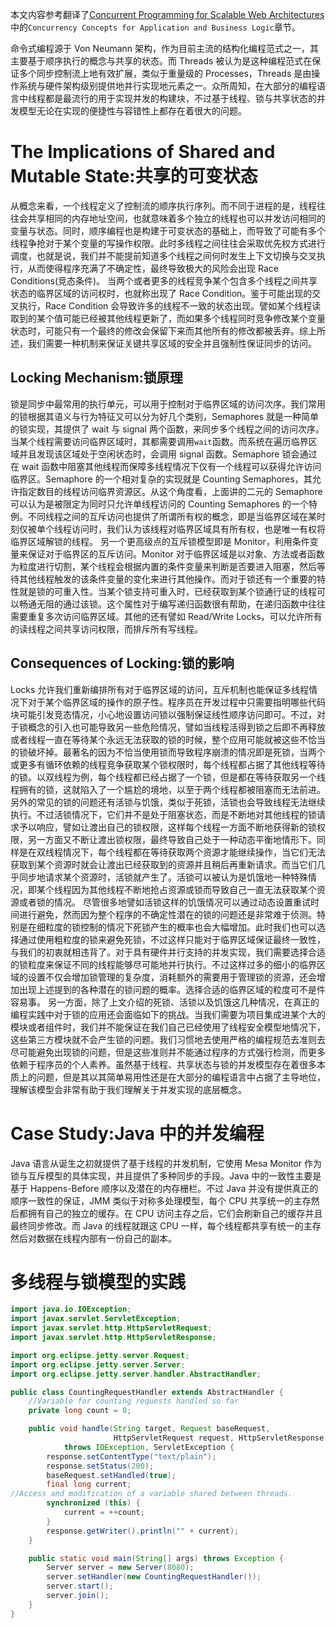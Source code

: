 本文内容参考翻译了[Concurrent Programming for Scalable Web Architectures](https://drive.wps.cn/view/l/7a63e88c7732460aa526e5432369ed94)中的`Concurrency Concepts for Application and Business Logic`章节。

命令式编程源于 Von Neumann 架构，作为目前主流的结构化编程范式之一，其主要基于顺序执行的概念与共享的状态。而 Threads 被认为是这种编程范式在保证多个同步控制流上地有效扩展，类似于重量级的 Processes，Threads 是由操作系统与硬件架构级别提供地并行实现地元素之一。众所周知，在大部分的编程语言中线程都是最流行的用于实现并发的构建块，不过基于线程、锁与共享状态的并发模型无论在实现的便捷性与容错性上都存在着很大的问题。

# The Implications of Shared and Mutable State:共享的可变状态

从概念来看，一个线程定义了控制流的顺序执行序列。而不同于进程的是，线程往往会共享相同的内存地址空间，也就意味着多个独立的线程也可以并发访问相同的变量与状态。同时，顺序编程也是构建于可变状态的基础上，而导致了可能有多个线程争抢对于某个变量的写操作权限。此时多线程之间往往会采取优先权方式进行调度，也就是说，我们并不能提前知道多个线程之间何时发生上下文切换与交叉执行，从而使得程序充满了不确定性，最终导致极大的风险会出现 Race Conditions(竞态条件)。
当两个或者更多的线程竞争某个包含多个线程之间共享状态的临界区域的访问权时，也就称出现了 Race Condition。鉴于可能出现的交叉执行，Race Condition 会导致许多的线程不一致的状态出现。譬如某个线程读取到的某个值可能已经被其他线程更新了，而如果多个线程同时竞争修改某个变量状态时，可能只有一个最终的修改会保留下来而其他所有的修改都被丢弃。综上所述，我们需要一种机制来保证关键共享区域的安全并且强制性保证同步的访问。

## Locking Mechanism:锁原理

锁是同步中最常用的执行单元，可以用于控制对于临界区域的访问次序。我们常用的锁根据其语义与行为特征又可以分为好几个类别，Semaphores 就是一种简单的锁实现，其提供了 wait 与 signal 两个函数，来同步多个线程之间的访问次序。当某个线程需要访问临界区域时，其都需要调用`wait`函数。而系统在遍历临界区域并且发现该区域处于空闲状态时，会调用 signal 函数。Semaphore 锁会通过在 wait 函数中阻塞其他线程而保障多线程情况下仅有一个线程可以获得允许访问临界区。Semaphore 的一个相对复杂的实现就是 Counting Semaphores，其允许指定数目的线程访问临界资源区。从这个角度看，上面讲的二元的 Semaphore 可以认为是被限定为同时只允许单线程访问的 Counting Semaphores 的一个特例。不同线程之间的互斥访问也提供了所谓所有权的概念，即是当临界区域在某时刻仅被单个线程访问时，我们认为该线程对临界区域具有所有权，也是唯一有权将临界区域解锁的线程。
另一个更高级点的互斥锁模型即是 Monitor，利用条件变量来保证对于临界区的互斥访问。Monitor 对于临界区域是以对象、方法或者函数为粒度进行切割，某个线程会根据内置的条件变量来判断是否要进入阻塞，然后等待其他线程触发的该条件变量的变化来进行其他操作。而对于锁还有一个重要的特性就是锁的可重入性。当某个锁支持可重入时，已经获取到某个锁通行证的线程可以畅通无阻的通过该锁。这个属性对于编写递归函数很有帮助，在递归函数中往往需要重复多次访问临界区域。其他的还有譬如 Read/Write Locks，可以允许所有的读线程之间共享访问权限，而排斥所有写线程。

## Consequences of Locking:锁的影响

Locks 允许我们重新编排所有对于临界区域的访问，互斥机制也能保证多线程情况下对于某个临界区域的操作的原子性。程序员在开发过程中只需要指明哪些代码块可能引发竞态情况，小心地设置访问锁以强制保证线性顺序访问即可。不过，对于锁概念的引入也可能导致另一些危险情况，譬如当线程活得到锁之后即不再释放或者线程一直在等待某个永远无法获取的锁的时候，整个应用可能就被这些不恰当的锁破坏掉。最著名的因为不恰当使用锁而导致程序崩溃的情况即是死锁，当两个或更多有循环依赖的线程竞争获取某个锁权限时，每个线程都占据了其他线程等待的锁。以双线程为例，每个线程都已经占据了一个锁，但是都在等待获取另一个线程拥有的锁，这就陷入了一个尴尬的境地，以至于两个线程都被阻塞而无法前进。
另外的常见的锁的问题还有活锁与饥饿，类似于死锁，活锁也会导致线程无法继续执行。不过活锁情况下，它们并不是处于阻塞状态，而是不断地对其他线程的锁请求予以响应，譬如让渡出自己的锁权限，这样每个线程一方面不断地获得新的锁权限，另一方面又不断让渡出锁权限，最终导致自己处于一种动态平衡地情形下。同样是在双线程情况下，每个线程都在等待获取两个资源才能继续操作，当它们无法获取到某个资源时就会让渡出已经获取到的资源并且稍后再重新请求。而当它们几乎同步地请求某个资源时，活锁就产生了。活锁可以被认为是饥饿地一种特殊情况，即某个线程因为其他线程不断地抢占资源或锁而导致自己一直无法获取某个资源或者锁的情况。
尽管很多地譬如活锁这样的饥饿情况可以通过动态设置重试时间进行避免，然而因为整个程序的不确定性潜在的锁的问题还是非常难于侦测。特别是在细粒度的锁控制的情况下死锁产生的概率也会大幅增加。此时我们也可以选择通过使用粗粒度的锁来避免死锁，不过这样只能对于临界区域保证最终一致性，与我们的初衷就相违背了。对于具有硬件并行支持的并发实现，我们需要选择合适的锁粒度来保证不同的线程能够尽可能地并行执行。不过这样过多的细小的临界区域的设置不仅会增加锁管理的复杂度，消耗额外的需要用于管理锁的资源，还会增加出现上述提到的各种潜在的锁问题的概率。选择合适的临界区域的粒度可不是件容易事。
另一方面，除了上文介绍的死锁、活锁以及饥饿这几种情况，在真正的编程实践中对于锁的应用还会面临如下的挑战。当我们需要为项目集成进某个大的模块或者组件时，我们并不能保证在我们自己已经使用了线程安全模型地情况下，这些第三方模块就不会产生锁的问题。我们习惯地去使用严格的编程规范去准则去尽可能避免出现锁的问题，但是这些准则并不能通过程序的方式强行检测，而更多依赖于程序员的个人素养。虽然基于线程、共享状态与锁的并发模型存在着很多本质上的问题，但是其以其简单易用性还是在大部分的编程语言中占据了主导地位，理解该模型会非常有助于我们理解关于并发实现的底层概念。

# Case Study:Java 中的并发编程

Java 语言从诞生之初就提供了基于线程的并发机制，它使用 Mesa Monitor 作为锁与互斥模型的具体实现，并且提供了多种同步的手段。Java 中的一致性主要是基于 Happens-Before 顺序以及潜在的内存栅栏。不过 Java 并没有提供真正的顺序一致性的保证，JMM 类似于对称多处理模型，每个 CPU 共享统一的主存然后都拥有自己的独立的缓存。在 CPU 访问主存之后，它们会刷新自己的缓存并且最终同步修改。而 Java 的线程就跟这 CPU 一样，每个线程都共享有统一的主存然后对数据在线程内部有一份自己的副本。

# 多线程与锁模型的实践

```java
import java.io.IOException;
import javax.servlet.ServletException;
import javax.servlet.http.HttpServletRequest;
import javax.servlet.http.HttpServletResponse;

import org.eclipse.jetty.server.Request;
import org.eclipse.jetty.server.Server;
import org.eclipse.jetty.server.handler.AbstractHandler;

public class CountingRequestHandler extends AbstractHandler {
    //Variable for counting requests handled so far
    private long count = 0;

    public void handle(String target, Request baseRequest,
                       HttpServletRequest request, HttpServletResponse response)
            throws IOException, ServletException {
        response.setContentType("text/plain");
        response.setStatus(200);
        baseRequest.setHandled(true);
        final long current;
//Access and modification of a variable shared between threads.
        synchronized (this) {
            current = ++count;
        }
        response.getWriter().println("" + current);
    }

    public static void main(String[] args) throws Exception {
        Server server = new Server(8080);
        server.setHandler(new CountingRequestHandler());
        server.start();
        server.join();
    }
}

```
